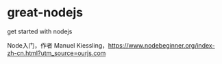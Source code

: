# great-nodejs
get started with nodejs

Node入门，作者 Manuel Kiessling，https://www.nodebeginner.org/index-zh-cn.html?utm_source=ourjs.com